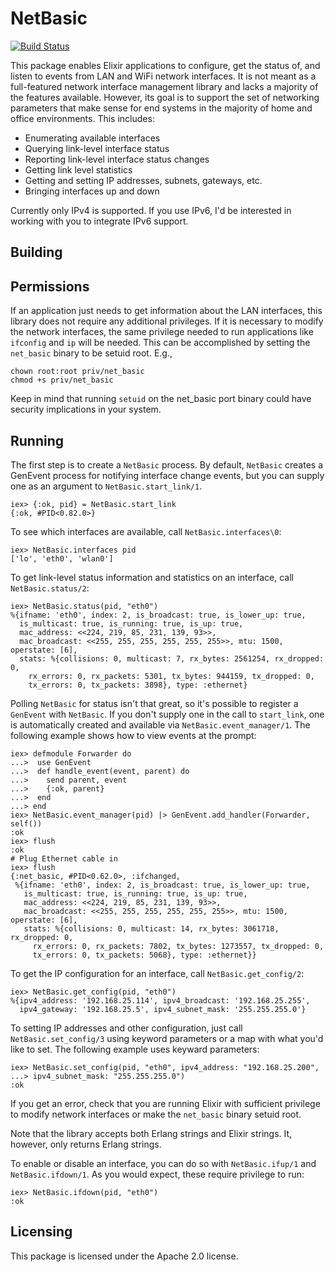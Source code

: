 # NetBasic

[![Build Status](https://travis-ci.org/fhunleth/net_basic.svg)](https://travis-ci.org/fhunleth/net_basic)

This package enables Elixir applications to configure, get the status of,
and listen to events from LAN and WiFi network interfaces. It is not meant
as a full-featured network interface management library and lacks a majority
of the features available. However, its goal is to support the set of
networking parameters that make sense for end systems in the majority
of home and office environments. This includes:

 * Enumerating available interfaces
 * Querying link-level interface status
 * Reporting link-level interface status changes
 * Getting link level statistics
 * Getting and setting IP addresses, subnets, gateways, etc.
 * Bringing interfaces up and down

Currently only IPv4 is supported. If you use IPv6, I'd be interested in
working with you to integrate IPv6 support.

## Building

## Permissions

If an application just needs to get information about the LAN interfaces,
this library does not require any additional privileges. If it is necessary
to modify the network interfaces, the same privilege needed to run applications
like `ifconfig` and `ip` will be needed. This can be accomplished by setting
the `net_basic` binary to be setuid root. E.g.,

    chown root:root priv/net_basic
    chmod +s priv/net_basic

Keep in mind that running `setuid` on the net_basic port binary could have
security implications in your system.

## Running

The first step is to create a `NetBasic` process. By default, `NetBasic` creates
a GenEvent process for notifying interface change events, but you can supply one
as an argument to `NetBasic.start_link/1`.

    iex> {:ok, pid} = NetBasic.start_link
    {:ok, #PID<0.82.0>}

To see which interfaces are available, call `NetBasic.interfaces\0`:

    iex> NetBasic.interfaces pid
	['lo', 'eth0', 'wlan0']

To get link-level status information and statistics on an interface, call
`NetBasic.status/2`:

    iex> NetBasic.status(pid, "eth0")
    %{ifname: 'eth0', index: 2, is_broadcast: true, is_lower_up: true,
      is_multicast: true, is_running: true, is_up: true,
      mac_address: <<224, 219, 85, 231, 139, 93>>,
      mac_broadcast: <<255, 255, 255, 255, 255, 255>>, mtu: 1500, operstate: [6],
      stats: %{collisions: 0, multicast: 7, rx_bytes: 2561254, rx_dropped: 0,
        rx_errors: 0, rx_packets: 5301, tx_bytes: 944159, tx_dropped: 0,
        tx_errors: 0, tx_packets: 3898}, type: :ethernet}

Polling `NetBasic` for status isn't that great, so it's possible to
register a `GenEvent` with `NetBasic`. If you don't supply one in the call
to `start_link`, one is automatically created and available via `NetBasic.event_manager/1`. The
following example shows how to view events at the prompt:

    iex> defmodule Forwarder do
    ...>  use GenEvent
    ...>  def handle_event(event, parent) do
    ...>    send parent, event
    ...>    {:ok, parent}
    ...>  end
    ...> end
    iex> NetBasic.event_manager(pid) |> GenEvent.add_handler(Forwarder, self())
    :ok
    iex> flush
    :ok
    # Plug Ethernet cable in
    iex> flush
    {:net_basic, #PID<0.62.0>, :ifchanged,
     %{ifname: 'eth0', index: 2, is_broadcast: true, is_lower_up: true,
       is_multicast: true, is_running: true, is_up: true,
       mac_address: <<224, 219, 85, 231, 139, 93>>,
       mac_broadcast: <<255, 255, 255, 255, 255, 255>>, mtu: 1500, operstate: [6],
       stats: %{collisions: 0, multicast: 14, rx_bytes: 3061718, rx_dropped: 0,
         rx_errors: 0, rx_packets: 7802, tx_bytes: 1273557, tx_dropped: 0,
         tx_errors: 0, tx_packets: 5068}, type: :ethernet}}

To get the IP configuration for an interface, call `NetBasic.get_config/2`:

    iex> NetBasic.get_config(pid, "eth0")
    %{ipv4_address: '192.168.25.114', ipv4_broadcast: '192.168.25.255',
      ipv4_gateway: '192.168.25.5', ipv4_subnet_mask: '255.255.255.0'}

To setting IP addresses and other configuration, just call
`NetBasic.set_config/3` using keyword parameters or a map with what you'd like
to set. The following example uses keyward parameters:

    iex> NetBasic.set_config(pid, "eth0", ipv4_address: "192.168.25.200",
    ...> ipv4_subnet_mask: "255.255.255.0")
    :ok

If you get an error, check that you are running Elixir with sufficient privilege
to modify network interfaces or make the `net_basic` binary setuid root.

Note that the library accepts both Erlang strings and Elixir strings. It,
however, only returns Erlang strings.

To enable or disable an interface, you can do so with `NetBasic.ifup/1` and
`NetBasic.ifdown/1`. As you would expect, these require privilege to run:

    iex> NetBasic.ifdown(pid, "eth0")
    :ok

## Licensing

This package is licensed under the Apache 2.0 license.
